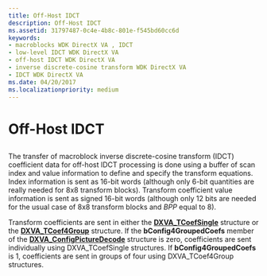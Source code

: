 ```yaml
---
title: Off-Host IDCT
description: Off-Host IDCT
ms.assetid: 31797487-0c4e-4b8c-801e-f545bd60cc6d
keywords:
- macroblocks WDK DirectX VA , IDCT
- low-level IDCT WDK DirectX VA
- off-host IDCT WDK DirectX VA
- inverse discrete-cosine transform WDK DirectX VA
- IDCT WDK DirectX VA
ms.date: 04/20/2017
ms.localizationpriority: medium
---
```


# Off-Host IDCT


## <span id="_off_host_idct"></span><span id="_OFF_HOST_IDCT"></span>


The transfer of macroblock inverse discrete-cosine transform (IDCT) coefficient data for off-host IDCT processing is done using a buffer of scan index and value information to define and specify the transform equations. Index information is sent as 16-bit words (although only 6-bit quantities are really needed for 8x8 transform blocks). Transform coefficient value information is sent as signed 16-bit words (although only 12 bits are needed for the usual case of 8x8 transform blocks and *BPP* equal to 8).

Transform coefficients are sent in either the [**DXVA\_TCoefSingle**](https://docs.microsoft.com/windows-hardware/drivers/ddi/dxva/ns-dxva-_dxva_tcoefsingle) structure or the [**DXVA\_TCoef4Group**](https://docs.microsoft.com/windows-hardware/drivers/ddi/dxva/ns-dxva-_dxva_tcoef4group) structure. If the **bConfig4GroupedCoefs** member of the [**DXVA\_ConfigPictureDecode**](https://docs.microsoft.com/windows-hardware/drivers/ddi/dxva/ns-dxva-_dxva_configpicturedecode) structure is zero, coefficients are sent individually using DXVA\_TCoefSingle structures. If **bConfig4GroupedCoefs** is 1, coefficients are sent in groups of four using DXVA\_TCoef4Group structures.

 

 





